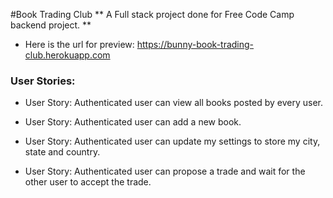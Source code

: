 #Book Trading Club
** A Full stack project done for Free Code Camp backend project. **

* Here is the url for preview: <https://bunny-book-trading-club.herokuapp.com>

### User Stories:

* User Story: Authenticated user can view all books posted by every user.

* User Story: Authenticated user can add a new book.

* User Story: Authenticated user can update my settings to store my city, state and country.

* User Story: Authenticated user can propose a trade and wait for the other user to accept the trade.
